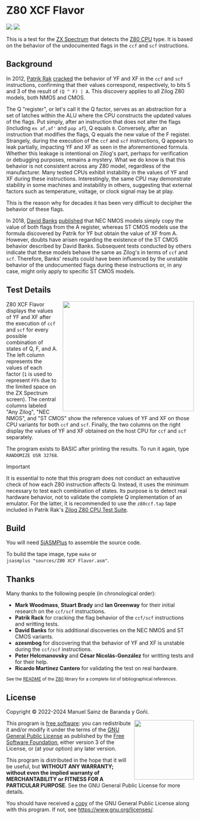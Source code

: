 # Z80 XCF Flavor

![](https://zxe.io/software/Z80_XCF_Flavor/assets/images/zx-spectrum-badge.svg)
[![](https://github.com/redcode/Z80_XCF_Flavor/actions/workflows/build.yml/badge.svg)](https://github.com/redcode/Z80_XCF_Flavor/actions/workflows/build.yml)

This is a test for the [ZX Spectrum](https://en.wikipedia.org/wiki/ZX_Spectrum) that detects the [Z80 CPU](https://en.wikipedia.org/wiki/Zilog_Z80) type. It is based on the behavior of the undocumented flags in the `ccf` and `scf` instructions.

## Background

In 2012, [Patrik Rak](https://https://github.com/raxoft) [cracked](https://worldofspectrum.org/forums/discussion/41704) the behavior of YF and XF in the `ccf` and `scf` instructions, confirming that their values correspond, respectively, to bits 5 and 3 of the result of `(Q ^ F) | A`. This discovery applies to all Zilog Z80 models, both NMOS and CMOS.

The Q "register", or let's call it the Q factor, serves as an abstraction for a set of latches within the ALU where the CPU constructs the updated values of the flags. Put simply, after an instruction that does not alter the flags (including `ex af,af'` and `pop af`), Q equals `0`. Conversely, after an instruction that modifies the flags, Q equals the new value of the F register. Strangely, during the execution of the `ccf` and `scf` instructions, Q appears to leak partially, impacting YF and XF as seen in the aforementioned formula. Whether this leakage is intentional on Zilog's part, perhaps for verification or debugging purposes, remains a mystery. What we do know is that this behavior is not consistent across any Z80 model, regardless of the manufacturer. Many tested CPUs exhibit instability in the values of YF and XF during these instructions. Interestingly, the same CPU may demonstrate stability in some machines and instability in others, suggesting that external factors such as temperature, voltage, or clock signal may be at play.

This is the reason why for decades it has been very difficult to decipher the behavior of these flags.

In 2018, [David Banks](https://github.com/hoglet67) [published](https://github.com/hoglet67/Z80Decoder/wiki/Undocumented-Flags) that NEC NMOS models simply copy the value of both flags from the A register, whereas ST CMOS models use the formula discovered by Patrik for YF but obtain the value of XF from A. However, doubts have arisen regarding the existence of the ST CMOS behavior described by David Banks. Subsequent tests conducted by others indicate that these models behave the same as Zilog's in terms of `ccf` and `scf`. Therefore, Banks' results could have been influenced by the unstable behavior of the undocumented flags during these instructions or, in any case, might only apply to specific ST CMOS models.

## Test Details

<img src="https://zxe.io/software/Z80_XCF_Flavor/assets/images/screenshot.gif" width="352" height="296" align="right">
<picture><img src="https://zxe.io/software/Z80_XCF_Flavor/assets/images/tp.gif" width="8" height="296" align="right"></picture>

Z80 XCF Flavor displays the values of YF and XF after the execution of `ccf` and `scf` for every possible combination of states of Q, F, and A. The left column represents the values of each factor (`1` is used to represent `FFh` due to the limited space on the ZX Spectrum screen). The central columns labeled "Any Zilog", "NEC NMOS", and "ST CMOS" show the reference values of YF and XF on those CPU variants for both `ccf` and `scf`. Finally, the two columns on the right display the values of YF and XF obtained on the host CPU for `ccf` and `scf` separately.

The program exists to BASIC after printing the results. To run it again, type `RANDOMIZE USR 32768`.

> [!IMPORTANT]
> It is essential to note that this program does not conduct an exhaustive check of how each Z80 instruction affects Q. Instead, it uses the minimum necessary to test each combination of states. Its purpose is to detect real hardware behavior, not to validate the complete Q implementation of an emulator. For the latter, it is recommended to use the `z80ccf.tap` tape included in Patrik Rak's [Zilog Z80 CPU Test Suite](https://github.com/raxoft/z80test).

## Build

You will need [SjASMPlus](https://github.com/z00m128/sjasmplus) to assemble the source code.

To build the tape image, type `make` or <code>jsasmplus&nbsp;"sources/Z80&nbsp;XCF&nbsp;Flavor.asm"</code>.

## Thanks

Many thanks to the following people (in chronological order):

* **Mark Woodmass**, **Stuart Brady** and **Ian Greenway** for their initial research on the `ccf/scf` instructions.
* **Patrik Rack** for cracking the flag behavior of the `ccf/scf` instructions and writting tests.
* **David Banks** for his additional discoveries on the NEC NMOS and ST CMOS variants.
* **azesmbog** for discovering that the behavior of YF and XF is unstable during the `ccf/scf` instructions.
* **Peter Helcmanovsky** and **César Nicolás-González** for writting tests and for their help.
* **Ricardo Martínez Cantero** for validating the test on real hardware.

<sup>See the [README](https://github.com/redcode/Z80#thanks) of the [Z80](https://github.com/redcode/Z80) library for a complete list of bibliographical references.</sup>

## License

Copyright © 2022-2024 Manuel Sainz de Baranda y Goñi.  

<img src="https://zxe.io/software/Z80_XCF_Flavor/assets/images/gplv3.svg" width="160" align="right">

This program is [free software](https://www.gnu.org/philosophy/free-sw.html): you can redistribute it and/or modify it under the terms of the [GNU General Public License](https://www.gnu.org/licenses/gpl-3.0.en.html) as published by the [Free Software Foundation](https://www.fsf.org), either version 3 of the License, or (at your option) any later version.

This program is distributed in the hope that it will be useful, but **WITHOUT ANY WARRANTY; without even the implied warranty of MERCHANTABILITY or FITNESS FOR A PARTICULAR PURPOSE**. See the GNU General Public License for more details.

You should have received a [copy](COPYING) of the GNU General Public License along with this program. If not, see <https://www.gnu.org/licenses/>.
